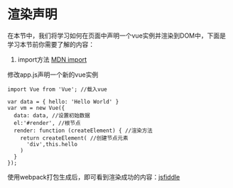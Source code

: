 # 渲染声明

在本节中，我们将学习如何在页面中声明一个vue实例并渲染到DOM中，下面是学习本节前你需要了解的内容：

1. import方法 [MDN import](https://developer.mozilla.org/en-US/docs/Web/JavaScript/Reference/Statements/import)

修改app.js声明一个新的vue实例

```
import Vue from 'Vue'; //载入vue

var data = { hello: 'Hello World' }
var vm = new Vue({
  data: data, //设置初始数据
  el:'#render', //根节点
  render: function (createElement) { //渲染方法
    return createElement( //创建节点元素
      'div',this.hello
    )
  }
});
```

使用webpack打包生成后，即可看到渲染成功的内容：[jsfiddle](https://jsfiddle.net/cqggff/vk2uvw78/)



